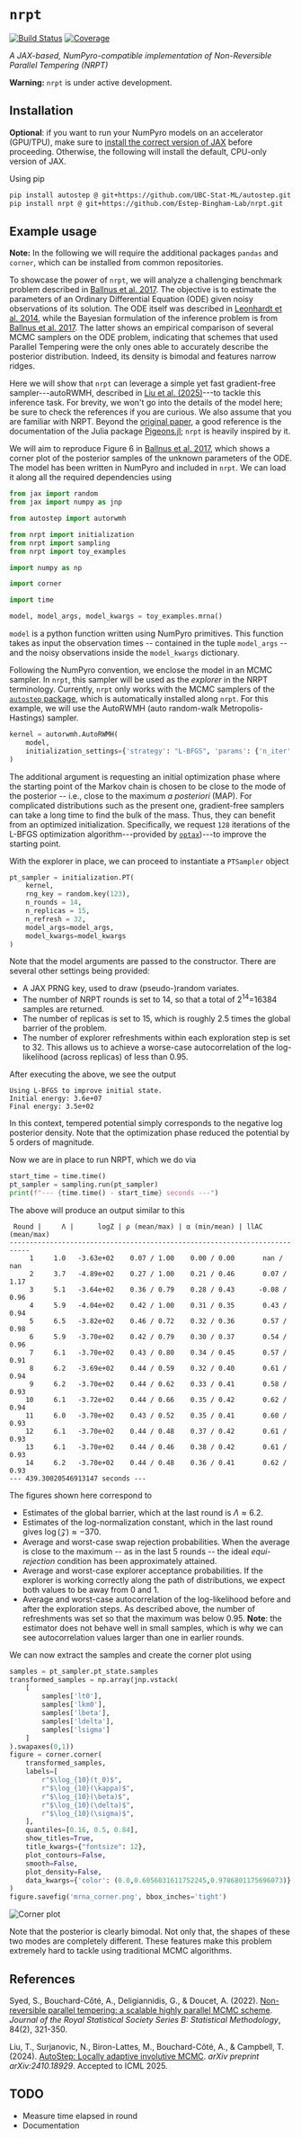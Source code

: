 # `nrpt`

[![Build Status](https://github.com/Estep-Bingham-Lab/nrpt/actions/workflows/CI.yml/badge.svg?branch=main)](https://github.com/Estep-Bingham-Lab/nrpt/actions/workflows/CI.yml?query=branch%3Amain)
[![Coverage](https://codecov.io/gh/Estep-Bingham-Lab/nrpt/branch/main/graph/badge.svg)](https://codecov.io/gh/Estep-Bingham-Lab/nrpt)

*A JAX-based, NumPyro-compatible implementation of Non-Reversible Parallel Tempering (NRPT)*

**Warning:** `nrpt` is under active development.


## Installation

**Optional**: if you want to run your NumPyro models on an accelerator (GPU/TPU),
make sure to 
[install the correct version of JAX](https://jax.readthedocs.io/en/latest/installation.html)
before proceeding. Otherwise, the following will install the default, CPU-only 
version of JAX.

Using pip
```bash
pip install autostep @ git+https://github.com/UBC-Stat-ML/autostep.git
pip install nrpt @ git+https://github.com/Estep-Bingham-Lab/nrpt.git
```

## Example usage

**Note:** In the following we will require the additional packages `pandas` and 
`corner`, which can be installed from common repositories.

To showcase the power of `nrpt`, we will analyze a challenging benchmark problem
described in [Ballnus et al. 2017](https://doi.org/10.1186/s12918-017-0433-1). 
The objective is to estimate the parameters of an Ordinary Differential Equation
(ODE) given noisy observations of its solution. The ODE itself was described in 
[Leonhardt et al. 2014](https://doi.org/10.1016/j.nano.2013.11.008), while the
Bayesian formulation of the inference problem is from 
[Ballnus et al. 2017](https://doi.org/10.1186/s12918-017-0433-1). The latter
shows an empirical comparison of several MCMC samplers on the ODE problem,
indicating that schemes that used Parallel Tempering were the only ones able
to accurately describe the posterior distribution. Indeed, its density is 
bimodal and features narrow ridges.

Here we will show that `nrpt` can leverage a simple yet fast gradient-free 
sampler---autoRWMH, described in 
[Liu et al. (2025)](https://arxiv.org/abs/2410.18929)---to tackle this inference task.
For brevity, we won't go into the details of the model here; be sure to check 
the references if you are curious. We also assume that you are familiar with 
NRPT. Beyond the [original paper](https://doi.org/10.1111/rssb.12464), a good 
reference is the documentation of the Julia package 
[Pigeons.jl](https://pigeons.run/stable/); `nrpt` is heavily inspired by it.

We will aim to reproduce Figure 6 in 
[Ballnus et al. 2017](https://doi.org/10.1186/s12918-017-0433-1), which shows
a corner plot of the posterior samples of the unknown parameters of the ODE.
The model has been written in NumPyro and included in `nrpt`. 
We can load it along all the required dependencies using
```python
from jax import random
from jax import numpy as jnp

from autostep import autorwmh

from nrpt import initialization
from nrpt import sampling
from nrpt import toy_examples

import numpy as np

import corner

import time

model, model_args, model_kwargs = toy_examples.mrna()
```
`model` is a python function written using NumPyro primitives. This function
takes as input the observation times -- contained in the tuple `model_args` -- 
and the noisy observations inside the `model_kwargs` dictionary.

Following the NumPyro convention, we enclose the model in an MCMC sampler. In
`nrpt`, this sampler will be used as the *explorer* in the NRPT terminology.
Currently, `nrpt` only works with the MCMC samplers of the 
[`autostep` package](https://github.com/UBC-Stat-ML/autostep), which is
automatically installed along `nrpt`. For this example, we will use the
AutoRWMH (auto random-walk Metropolis-Hastings) sampler.
```python
kernel = autorwmh.AutoRWMH(
    model, 
    initialization_settings={'strategy': "L-BFGS", 'params': {'n_iter': 128}}
)
```
The additional argument is requesting an initial optimization phase where the
starting point of the Markov chain is chosen to be close to the mode of the
posterior -- i.e., close to the maximum *a posteriori* (MAP). For complicated
distributions such as the present one, gradient-free samplers can take a long
time to find the bulk of the mass. Thus, they can benefit from an optimized
initialization. Specifically, we request `128` iterations of the L-BFGS 
optimization algorithm---provided by 
[`optax`](https://optax.readthedocs.io/en/latest/))---to improve the starting point.

With the explorer in place, we can proceed to instantiate a `PTSampler` object
```python
pt_sampler = initialization.PT(
    kernel, 
    rng_key = random.key(123),
    n_rounds = 14,
    n_replicas = 15,
    n_refresh = 32,
    model_args=model_args, 
    model_kwargs=model_kwargs
)
```
Note that the model arguments are passed to the constructor. There are 
several other settings being provided:

- A JAX PRNG key, used to draw (pseudo-)random variates.
- The number of NRPT rounds is set to 14, so that a total of 
$2^{14}$=16384 samples are returned.
- The number of replicas is set to 15, which is roughly 2.5 times the global
barrier of the problem.
- The number of explorer refreshments within each exploration step is set to 32.
This allows us to achieve a worse-case autocorrelation of the log-likelihood 
(across replicas) of less than 0.95.

After executing the above, we see the output
```
Using L-BFGS to improve initial state.
Initial energy: 3.6e+07
Final energy: 3.5e+02
```
In this context, tempered potential simply corresponds to the negative log
posterior density. Note that the optimization phase reduced the potential
by 5 orders of magnitude.

Now we are in place to run NRPT, which we do via
```python
start_time = time.time()
pt_sampler = sampling.run(pt_sampler)
print(f"--- {time.time() - start_time} seconds ---")
```
The above will produce an output similar to this
```
 Round |     Λ |      logZ | ρ (mean/max) | α (min/mean) | llAC (mean/max) 
---------------------------------------------------------------------------
     1     1.0   -3.63e+02    0.07 / 1.00    0.00 / 0.00       nan / nan
     2     3.7   -4.89e+02    0.27 / 1.00    0.21 / 0.46       0.07 / 1.17
     3     5.1   -3.64e+02    0.36 / 0.79    0.28 / 0.43      -0.08 / 0.96
     4     5.9   -4.04e+02    0.42 / 1.00    0.31 / 0.35       0.43 / 0.94
     5     6.5   -3.82e+02    0.46 / 0.72    0.32 / 0.36       0.57 / 0.98
     6     5.9   -3.70e+02    0.42 / 0.79    0.30 / 0.37       0.54 / 0.96
     7     6.1   -3.70e+02    0.43 / 0.80    0.34 / 0.45       0.57 / 0.91
     8     6.2   -3.69e+02    0.44 / 0.59    0.32 / 0.40       0.61 / 0.94
     9     6.2   -3.70e+02    0.44 / 0.62    0.33 / 0.41       0.58 / 0.93
    10     6.1   -3.72e+02    0.44 / 0.66    0.35 / 0.42       0.62 / 0.94
    11     6.0   -3.70e+02    0.43 / 0.52    0.35 / 0.41       0.60 / 0.93
    12     6.1   -3.70e+02    0.44 / 0.48    0.37 / 0.42       0.61 / 0.93
    13     6.1   -3.70e+02    0.44 / 0.46    0.38 / 0.42       0.61 / 0.93
    14     6.2   -3.70e+02    0.44 / 0.48    0.36 / 0.41       0.62 / 0.93
--- 439.30020546913147 seconds ---
```
The figures shown here correspond to

- Estimates of the global barrier, which at the last round is 
$\Lambda \approx 6.2$. 
- Estimates of the log-normalization constant, which in the last round gives
$\log(\mathcal{Z})\approx -370$.
- Average and worst-case swap rejection probabilities. When the average is
close to the maximum -- as in the last 5 rounds -- the ideal *equi-rejection*
condition has been approximately attained.
- Average and worst-case explorer acceptance probabilities. If the explorer is
working correctly along the path of distributions, we expect both values
to be away from 0 and 1.
- Average and worst-case autocorrelation of the log-likelihood before and 
after the exploration steps. As described above, the number of refreshments
was set so that the maximum was below 0.95. **Note**: the estimator does not
behave well in small samples, which is why we can see autocorrelation values
larger than one in earlier rounds.

We can now extract the samples and create the corner plot using
```python
samples = pt_sampler.pt_state.samples
transformed_samples = np.array(jnp.vstack(
    [
        samples['lt0'],
        samples['lkm0'],
        samples['lbeta'],
        samples['ldelta'],
        samples['lsigma']
    ]
).swapaxes(0,1))
figure = corner.corner(
    transformed_samples,
    labels=[
        r"$\log_{10}(t_0)$",
        r"$\log_{10}(\kappa)$",
        r"$\log_{10}(\beta)$",
        r"$\log_{10}(\delta)$",
        r"$\log_{10}(\sigma)$",
    ],
    quantiles=[0.16, 0.5, 0.84],
    show_titles=True,
    title_kwargs={"fontsize": 12},
    plot_contours=False,
    smooth=False,
    plot_density=False,
    data_kwargs={'color': (0.0,0.6056031611752245,0.9786801175696073)}
)
figure.savefig('mrna_corner.png', bbox_inches='tight')
```
![Corner plot](./docs/_static/img/mrna_corner.png)

Note that the posterior is clearly bimodal. Not only that, the shapes
of these two modes are completely different. These features make this
problem extremely hard to tackle using traditional MCMC algorithms.


## References

Syed, S., Bouchard-Côté, A., Deligiannidis, G., & Doucet, A. (2022). 
[Non-reversible parallel tempering: a scalable highly parallel MCMC scheme](https://doi.org/10.1111/rssb.12464). 
*Journal of the Royal Statistical Society Series B: Statistical Methodology*, 84(2), 321-350.

Liu, T., Surjanovic, N., Biron-Lattes, M., Bouchard-Côté, A., & Campbell, T. (2024).
[AutoStep: Locally adaptive involutive MCMC](https://arxiv.org/abs/2410.18929). 
*arXiv preprint arXiv:2410.18929*. Accepted to ICML 2025.


## TODO

- Measure time elapsed in round 
- Documentation
